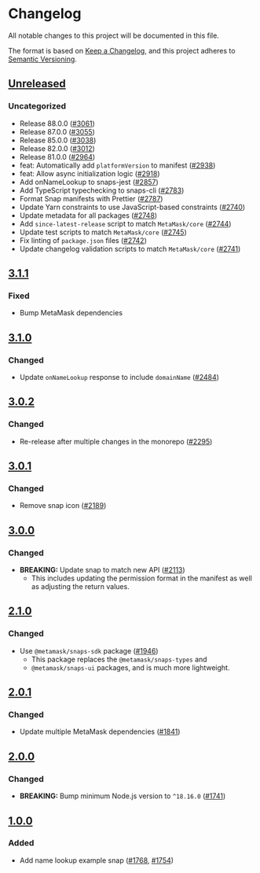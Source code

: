 # Changelog

All notable changes to this project will be documented in this file.

The format is based on [Keep a Changelog](https://keepachangelog.com/en/1.0.0/),
and this project adheres to [Semantic Versioning](https://semver.org/spec/v2.0.0.html).

## [Unreleased]

### Uncategorized

- Release 88.0.0 ([#3061](https://github.com/MetaMask/snaps/pull/3061))
- Release 87.0.0 ([#3055](https://github.com/MetaMask/snaps/pull/3055))
- Release 85.0.0 ([#3038](https://github.com/MetaMask/snaps/pull/3038))
- Release 82.0.0 ([#3012](https://github.com/MetaMask/snaps/pull/3012))
- Release 81.0.0 ([#2964](https://github.com/MetaMask/snaps/pull/2964))
- feat: Automatically add `platformVersion` to manifest ([#2938](https://github.com/MetaMask/snaps/pull/2938))
- feat: Allow async initialization logic ([#2918](https://github.com/MetaMask/snaps/pull/2918))
- Add onNameLookup to snaps-jest ([#2857](https://github.com/MetaMask/snaps/pull/2857))
- Add TypeScript typechecking to snaps-cli ([#2783](https://github.com/MetaMask/snaps/pull/2783))
- Format Snap manifests with Prettier ([#2787](https://github.com/MetaMask/snaps/pull/2787))
- Update Yarn constraints to use JavaScript-based constraints ([#2740](https://github.com/MetaMask/snaps/pull/2740))
- Update metadata for all packages ([#2748](https://github.com/MetaMask/snaps/pull/2748))
- Add `since-latest-release` script to match `MetaMask/core` ([#2744](https://github.com/MetaMask/snaps/pull/2744))
- Update test scripts to match `MetaMask/core` ([#2745](https://github.com/MetaMask/snaps/pull/2745))
- Fix linting of `package.json` files ([#2742](https://github.com/MetaMask/snaps/pull/2742))
- Update changelog validation scripts to match `MetaMask/core` ([#2741](https://github.com/MetaMask/snaps/pull/2741))

## [3.1.1]

### Fixed

- Bump MetaMask dependencies

## [3.1.0]

### Changed

- Update `onNameLookup` response to include `domainName` ([#2484](https://github.com/MetaMask/snaps/pull/2484))

## [3.0.2]

### Changed

- Re-release after multiple changes in the monorepo ([#2295](https://github.com/MetaMask/snaps/pull/2295))

## [3.0.1]

### Changed

- Remove snap icon ([#2189](https://github.com/MetaMask/snaps/pull/2189))

## [3.0.0]

### Changed

- **BREAKING:** Update snap to match new API ([#2113](https://github.com/MetaMask/snaps/pull/2113))
  - This includes updating the permission format in the manifest as well as adjusting the return values.

## [2.1.0]

### Changed

- Use `@metamask/snaps-sdk` package ([#1946](https://github.com/MetaMask/snaps/pull/1946))
  - This package replaces the `@metamask/snaps-types` and
  - `@metamask/snaps-ui` packages, and is much more lightweight.

## [2.0.1]

### Changed

- Update multiple MetaMask dependencies ([#1841](https://github.com/MetaMask/snaps/pull/1841))

## [2.0.0]

### Changed

- **BREAKING:** Bump minimum Node.js version to `^18.16.0` ([#1741](https://github.com/MetaMask/snaps/pull/1741))

## [1.0.0]

### Added

- Add name lookup example snap ([#1768](https://github.com/MetaMask/snaps/pull/1768), [#1754](https://github.com/MetaMask/snaps/pull/1754))

[Unreleased]: https://github.com/MetaMask/snaps/compare/@metamask/name-lookup-example-snap@3.1.1...HEAD
[3.1.1]: https://github.com/MetaMask/snaps/compare/@metamask/name-lookup-example-snap@3.1.0...@metamask/name-lookup-example-snap@3.1.1
[3.1.0]: https://github.com/MetaMask/snaps/compare/@metamask/name-lookup-example-snap@3.0.2...@metamask/name-lookup-example-snap@3.1.0
[3.0.2]: https://github.com/MetaMask/snaps/compare/@metamask/name-lookup-example-snap@3.0.1...@metamask/name-lookup-example-snap@3.0.2
[3.0.1]: https://github.com/MetaMask/snaps/compare/@metamask/name-lookup-example-snap@3.0.0...@metamask/name-lookup-example-snap@3.0.1
[3.0.0]: https://github.com/MetaMask/snaps/compare/@metamask/name-lookup-example-snap@2.1.0...@metamask/name-lookup-example-snap@3.0.0
[2.1.0]: https://github.com/MetaMask/snaps/compare/@metamask/name-lookup-example-snap@2.0.1...@metamask/name-lookup-example-snap@2.1.0
[2.0.1]: https://github.com/MetaMask/snaps/compare/@metamask/name-lookup-example-snap@2.0.0...@metamask/name-lookup-example-snap@2.0.1
[2.0.0]: https://github.com/MetaMask/snaps/compare/@metamask/name-lookup-example-snap@1.0.0...@metamask/name-lookup-example-snap@2.0.0
[1.0.0]: https://github.com/MetaMask/snaps/releases/tag/@metamask/name-lookup-example-snap@1.0.0
